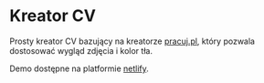 # Kreator CV
<p>Prosty kreator CV bazujący na kreatorze <a href="https://cv.pracuj.pl">pracuj.pl</a>, który pozwala dostosować wygląd zdjęcia i kolor tła.</p>
<p>Demo dostępne na platformie <a href="https://cv-wizard.netlify.app">netlify</a>.</p>
